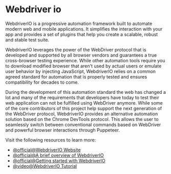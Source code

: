 # Webdriver io

WebdriverIO is a progressive automation framework built to automate modern web and mobile applications. It simplifies the interaction with your app and provides a set of plugins that help you create a scalable, robust and stable test suite.

WebdriverIO leverages the power of the WebDriver protocol that is developed and supported by all browser vendors and guarantees a true cross-browser testing experience. While other automation tools require you to download modified browser that aren't used by actual users or emulate user behavior by injecting JavaScript, WebdriverIO relies on a common agreed standard for automation that is properly tested and ensures compatibility for decades to come.

During the development of this automation standard the web has changed a lot and many of the requirements that developers have today to test their web application can not be fulfilled using WebDriver anymore. While some of the core contributors of this project help support the next generation of the WebDriver protocol, WebdriverIO provides an alternative automation solution based on the Chrome DevTools protocol. This allows the user to seamlessly switch between conventional commands based on WebDriver and powerful browser interactions through Puppeteer.

Visit the following resources to learn more:

- [@official@WebdriverIO Website](https://webdriver.io/)
- [@official@A brief overview of WebdriverIO](https://webdriver.io/docs/what-is-webdriverio)
- [@official@Getting started with WebdriverIO](https://webdriver.io/docs/gettingstarted)
- [@video@WebdriverIO Tutorial](https://www.youtube.com/watch?v=e8goAKb6CC0&list=PL6AdzyjjD5HBbt9amjf3wIVMaobb28ZYN)